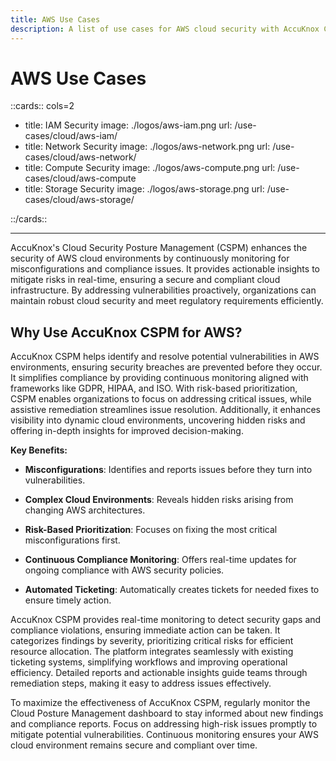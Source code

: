 ```yaml
---
title: AWS Use Cases
description: A list of use cases for AWS cloud security with AccuKnox CSPM to enhance security and compliance in AWS environments.
---
```

<style>
    .nt-card-title {
    text-align: -webkit-center;
}
</style>

# AWS Use Cases

::cards:: cols=2

- title: IAM Security
  image: ./logos/aws-iam.png
  url: /use-cases/cloud/aws-iam/
- title: Network Security
  image: ./logos/aws-network.png
  url: /use-cases/cloud/aws-network/
- title: Compute Security
  image: ./logos/aws-compute.png
  url: /use-cases/cloud/aws-compute
- title: Storage Security
  image: ./logos/aws-storage.png
  url: /use-cases/cloud/aws-storage/

::/cards::

---

AccuKnox's Cloud Security Posture Management (CSPM) enhances the security of AWS cloud environments by continuously monitoring for misconfigurations and compliance issues. It provides actionable insights to mitigate risks in real-time, ensuring a secure and compliant cloud infrastructure. By addressing vulnerabilities proactively, organizations can maintain robust cloud security and meet regulatory requirements efficiently.

## **Why Use AccuKnox CSPM for AWS?**

AccuKnox CSPM helps identify and resolve potential vulnerabilities in AWS environments, ensuring security breaches are prevented before they occur. It simplifies compliance by providing continuous monitoring aligned with frameworks like GDPR, HIPAA, and ISO. With risk-based prioritization, CSPM enables organizations to focus on addressing critical issues, while assistive remediation streamlines issue resolution. Additionally, it enhances visibility into dynamic cloud environments, uncovering hidden risks and offering in-depth insights for improved decision-making.

**Key Benefits:**

- **Misconfigurations**: Identifies and reports issues before they turn into vulnerabilities.

- **Complex Cloud Environments**: Reveals hidden risks arising from changing AWS architectures.

- **Risk-Based Prioritization**: Focuses on fixing the most critical misconfigurations first.

- **Continuous Compliance Monitoring**: Offers real-time updates for ongoing compliance with AWS security policies.

- **Automated Ticketing**: Automatically creates tickets for needed fixes to ensure timely action.

AccuKnox CSPM provides real-time monitoring to detect security gaps and compliance violations, ensuring immediate action can be taken. It categorizes findings by severity, prioritizing critical risks for efficient resource allocation. The platform integrates seamlessly with existing ticketing systems, simplifying workflows and improving operational efficiency. Detailed reports and actionable insights guide teams through remediation steps, making it easy to address issues effectively.

To maximize the effectiveness of AccuKnox CSPM, regularly monitor the Cloud Posture Management dashboard to stay informed about new findings and compliance reports. Focus on addressing high-risk issues promptly to mitigate potential vulnerabilities. Continuous monitoring ensures your AWS cloud environment remains secure and compliant over time.
